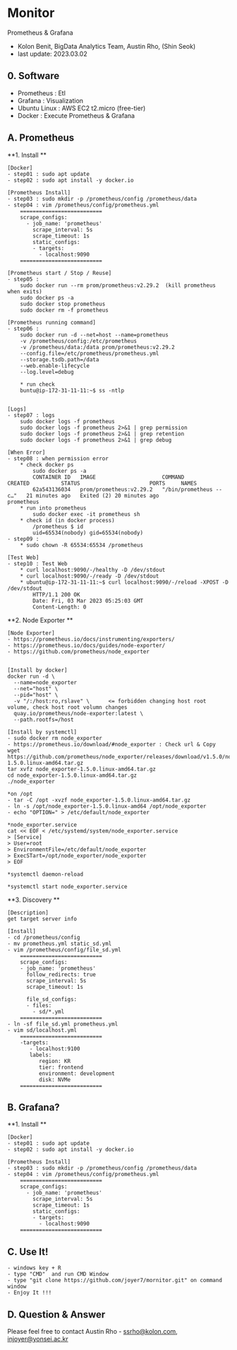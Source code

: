 # Monitor
Prometheus & Grafana
- Kolon Benit, BigData Analytics Team, Austin Rho, (Shin Seok)
- last update: 2023.03.02

## 0. Software
- Prometheus : Etl
- Grafana : Visualization
- Ubuntu Linux : AWS EC2 t2.micro (free-tier)
- Docker : Execute Prometheus & Grafana


## A. Prometheus

**1. Install **

	[Docker]
    - step01 : sudo apt update
	- step02 : sudo apt install -y docker.io
	
	[Prometheus Install]
    - step03 : sudo mkdir -p /prometheus/config /prometheus/data
    - step04 : vim /prometheus/config/prometheus.yml
	    ==========================
		scrape_configs:
		  - job_name: 'prometheus'
			scrape_interval: 5s
			scrape_timeout: 1s
			static_configs:
			- targets:
			  - localhost:9090
	    ==========================
	
	[Prometheus start / Stop / Reuse]
	- step05 :
	    sudo docker run --rm prom/prometheus:v2.29.2  (kill prometheus when exits) 
		sudo docker ps -a
		sudo docker stop prometheus
		sudo docker rm -f prometheus
	
	[Prometheus running command]
	- step06 : 
		sudo docker run -d --net=host --name=prometheus 
		-v /prometheus/config:/etc/prometheus
		-v /prometheus/data:/data prom/prometheus:v2.29.2
		--config.file=/etc/prometheus/prometheus.yml
		--storage.tsdb.path=/data
		--web.enable-lifecycle
		--log.level=debug
		
		* run check
		buntu@ip-172-31-11-11:~$ ss -ntlp
		

	[Logs]
	- step07 : logs
		sudo docker logs -f prometheus
		sudo docker logs -f prometheus 2>&1 | grep permission
		sudo docker logs -f prometheus 2>&1 | grep retention
		sudo docker logs -f prometheus 2>&1 | grep debug
	
	[When Error]	
	- step08 : when permission error
		* check docker ps 
			sudo docker ps -a
			CONTAINER ID   IMAGE                     COMMAND                  CREATED          STATUS                      PORTS     NAMES
			62a543136034   prom/prometheus:v2.29.2   "/bin/prometheus --c…"   21 minutes ago   Exited (2) 20 minutes ago             prometheus
		* run into prometheus
			sudo docker exec -it prometheus sh
		* check id (in docker process)
			/prometheus $ id
			uid=65534(nobody) gid=65534(nobody)
	- step09 : 
		* sudo chown -R 65534:65534 /prometheus
		
	[Test Web]
	- step10 : Test Web
		* curl localhost:9090/-/healthy -D /dev/stdout
		* curl localhost:9090/-/ready -D /dev/stdout
		* ubuntu@ip-172-31-11-11:~$ curl localhost:9090/-/reload -XPOST -D /dev/stdout
			HTTP/1.1 200 OK
			Date: Fri, 03 Mar 2023 05:25:03 GMT
			Content-Length: 0	


**2. Node Exporter **

	[Node Exporter]
	- https://prometheus.io/docs/instrumenting/exporters/
	- https://prometheus.io/docs/guides/node-exporter/
	- https://github.com/prometheus/node_exporter
	

	[Install by docker]
	docker run -d \
	  --name=node_exporter
	  --net="host" \
	  --pid="host" \
	  -v "/:/host:ro,rslave" \      <= forbidden changing host root volume, check host root volumn changes
	  quay.io/prometheus/node-exporter:latest \
	  --path.rootfs=/host
	
	[Install by systemctl]
	- sudo docker rm node_exporter
	- https://prometheus.io/download/#node_exporter : Check url & Copy
	wget https://github.com/prometheus/node_exporter/releases/download/v1.5.0/node_exporter-1.5.0.linux-amd64.tar.gz
	tar xvfz node_exporter-1.5.0.linux-amd64.tar.gz
	cd node_exporter-1.5.0.linux-amd64.tar.gz
	./node_exporter
	
	*on /opt
	- tar -C /opt -xvzf node_exporter-1.5.0.linux-amd64.tar.gz
	- ln -s /opt/node_exporter-1.5.0.linux-amd64 /opt/node_exporter
	- echo "OPTION=" > /etc/default/node_exporter
	
	*node_exporter.service
	cat << EOF < /etc/systemd/system/node_exporter.service
	> [Service]
	> User=root
	> EnvironmentFile=/etc/default/node_exporter
	> ExecSTart=/opt/node_exporter/node_exporter
	> EOF
	
	*systemctl daemon-reload
	
	*systemctl start node_exporter.service
	
	
**3. Discovery **

	[Description]
	get target server info
	
	[Install]
	- cd /prometheus/config
	- mv prometheus.yml static_sd.yml
	- vim /prometheus/config/file_sd.yml
	    ==========================
		scrape_configs:
	    - job_name: 'prometheus'
	      follow_redirects: true
		  scrape_interval: 5s
		  scrape_timeout: 1s
		
		  file_sd_configs:
		  - files:
			- sd/*.yml
	    ==========================
	- ln -sf file_sd.yml prometheus.yml
	- vim sd/localhost.yml
		==========================
		-targets:
	       - localhost:9100
		   labels:
		      region: KR
			  tier: frontend
			  environment: development
			  disk: NVMe
	    ==========================

## B. Grafana?

**1. Install **

	[Docker]
    - step01 : sudo apt update
	- step02 : sudo apt install -y docker.io
	
	[Prometheus Install]
    - step03 : sudo mkdir -p /prometheus/config /prometheus/data
    - step04 : vim /prometheus/config/prometheus.yml
	    ==========================
		scrape_configs:
		  - job_name: 'prometheus'
			scrape_interval: 5s
			scrape_timeout: 1s
			static_configs:
			- targets:
			  - localhost:9090
		==========================
	
	
## C. Use It!
    - windows key + R
    - type "CMD"  and run CMD Window
    - type "git clone https://github.com/joyer7/mornitor.git" on command window
    - Enjoy It !!!
    

## D. Question & Answer
Please feel free to contact Austin Rho 
    - ssrho@kolon.com, injoyer@yonsei.ac.kr
	
	